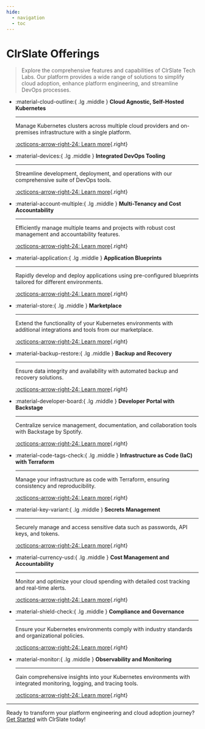 ```yaml
---
hide:
  - navigation
  - toc
---
```


# ClrSlate Offerings

> Explore the comprehensive features and capabilities of ClrSlate Tech Labs. Our platform provides a wide range of solutions to simplify cloud adoption, enhance platform engineering, and streamline DevOps processes.

<div class="grid cards grid-wide" markdown>

-   :material-cloud-outline:{ .lg .middle } __Cloud Agnostic, Self-Hosted Kubernetes__

    ---

    Manage Kubernetes clusters across multiple cloud providers and on-premises infrastructure with a single platform.

    [:octicons-arrow-right-24: Learn more](cloud_agnostic_kubernetes.md){.right}

-   :material-devices:{ .lg .middle } __Integrated DevOps Tooling__

    ---

    Streamline development, deployment, and operations with our comprehensive suite of DevOps tools.

    [:octicons-arrow-right-24: Learn more](integrated_devops_tooling.md){.right}

-   :material-account-multiple:{ .lg .middle } __Multi-Tenancy and Cost Accountability__

    ---

    Efficiently manage multiple teams and projects with robust cost management and accountability features.

    [:octicons-arrow-right-24: Learn more](multi_tenancy_cost_accountability.md){.right}

-   :material-application:{ .lg .middle } __Application Blueprints__

    ---

    Rapidly develop and deploy applications using pre-configured blueprints tailored for different environments.

    [:octicons-arrow-right-24: Learn more](application_blueprints.md){.right}

-   :material-store:{ .lg .middle } __Marketplace__

    ---

    Extend the functionality of your Kubernetes environments with additional integrations and tools from our marketplace.

    [:octicons-arrow-right-24: Learn more](marketplace.md){.right}

-   :material-backup-restore:{ .lg .middle } __Backup and Recovery__

    ---

    Ensure data integrity and availability with automated backup and recovery solutions.

    [:octicons-arrow-right-24: Learn more](backup_recovery.md){.right}

-   :material-developer-board:{ .lg .middle } __Developer Portal with Backstage__

    ---

    Centralize service management, documentation, and collaboration tools with Backstage by Spotify.

    [:octicons-arrow-right-24: Learn more](developer_portal_backstage.md){.right}

-   :material-code-tags-check:{ .lg .middle } __Infrastructure as Code (IaC) with Terraform__

    ---

    Manage your infrastructure as code with Terraform, ensuring consistency and reproducibility.

    [:octicons-arrow-right-24: Learn more](iac_terraform.md){.right}

-   :material-key-variant:{ .lg .middle } __Secrets Management__

    ---

    Securely manage and access sensitive data such as passwords, API keys, and tokens.

    [:octicons-arrow-right-24: Learn more](secrets_management.md){.right}

-   :material-currency-usd:{ .lg .middle } __Cost Management and Accountability__

    ---

    Monitor and optimize your cloud spending with detailed cost tracking and real-time alerts.

    [:octicons-arrow-right-24: Learn more](cost_management_accountability.md){.right}

-   :material-shield-check:{ .lg .middle } __Compliance and Governance__

    ---

    Ensure your Kubernetes environments comply with industry standards and organizational policies.

    [:octicons-arrow-right-24: Learn more](compliance_governance.md){.right}

-   :material-monitor:{ .lg .middle } __Observability and Monitoring__

    ---

    Gain comprehensive insights into your Kubernetes environments with integrated monitoring, logging, and tracing tools.

    [:octicons-arrow-right-24: Learn more](observability_monitoring.md){.right}

</div>


---

Ready to transform your platform engineering and cloud adoption journey? [Get Started](#) with ClrSlate today!
